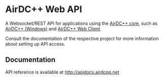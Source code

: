 # AirDC++ Web API

A Websocket/REST API for applications using the [AirDC++ core](https://github.com/airdcpp/airdcpp-core), such as [AirDC++ (Windows)](https://github.com/airdcpp/airgit) and [AirDC++ Web Client](https://github.com/airdcpp-web/airdcpp-webclient/).

Consult the documentation of the respective project for more information about setting up API access.

## Documentation

API reference is available at http://apidocs.airdcpp.net

